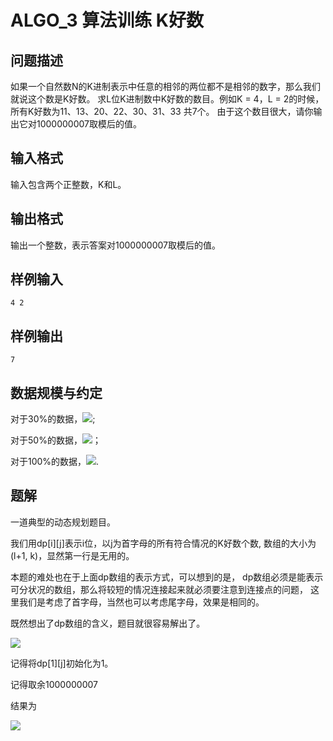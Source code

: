 # ALGO_3 算法训练 K好数 

## 问题描述

如果一个自然数N的K进制表示中任意的相邻的两位都不是相邻的数字，那么我们就说这个数是K好数。
求L位K进制数中K好数的数目。例如K = 4，L = 2的时候，所有K好数为11、13、20、22、30、31、33 共7个。
由于这个数目很大，请你输出它对1000000007取模后的值。

## 输入格式

输入包含两个正整数，K和L。

## 输出格式

输出一个整数，表示答案对1000000007取模后的值。

## 样例输入

```
4 2
```

## 样例输出

```
7
```

## 数据规模与约定

对于30%的数据，![](http://chart.googleapis.com/chart?cht=tx&chl=B^L\leq1e6);

对于50%的数据，![](http://chart.googleapis.com/chart?cht=tx&chl=K\leq16,L\leq10)；

对于100%的数据，![](http://chart.googleapis.com/chart?cht=tx&chl=1\geqK,L\leq100).

## 题解

一道典型的动态规划题目。

我们用dp[i][j]表示i位，以j为首字母的所有符合情况的K好数个数,
数组的大小为(l+1, k)，显然第一行是无用的。

本题的难处也在于上面dp数组的表示方式，可以想到的是，
dp数组必须是能表示可分状况的数组，那么将较短的情况连接起来就必须要注意到连接点的问题，
这里我们是考虑了首字母，当然也可以考虑尾字母，效果是相同的。

既然想出了dp数组的含义，题目就很容易解出了。

![](http://chart.googleapis.com/chart?cht=tx&chl=dp[i][j]=\sum_{m=0}^kdp[i-1][m],m\not=j-1,m\not=j+1)

记得将dp[1][j]初始化为1。

记得取余1000000007

结果为

![](http://chart.googleapis.com/chart?cht=tx&chl=\begin{equation*}result=\sum_{j=1}^kdp[l][j]\end{equation*})
